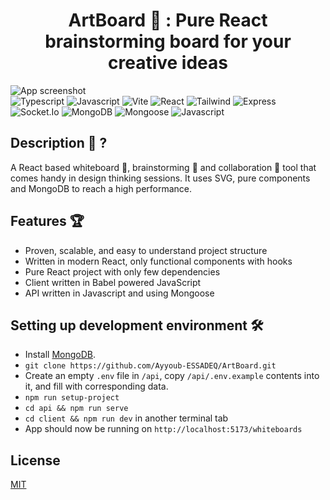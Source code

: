 <h1 align="center"><b>ArtBoard 🎨</b> : Pure React brainstorming board for your creative ideas</h1>

![App screenshot](https://github.com/Ayyoub-ESSADEQ/diagolla/blob/main/screenshots/ArtBoard.png?raw=true)</br>
![Typescript](https://img.shields.io/badge/-Typescript-gray?logo=typescript) ![Javascript](https://img.shields.io/badge/-Javascript-gray?logo=javascript) ![Vite](https://img.shields.io/badge/-Vite-violet?logo=vite)
![React](https://img.shields.io/badge/-React-blue?logo=react)
![Tailwind](https://img.shields.io/badge/-Tailwind-cyan?logo=tailwindcss&labelColor=cyan) ![Express](https://img.shields.io/badge/-Express-blue?logo=express&labelColor=green&color=green) ![Socket.Io](https://img.shields.io/badge/-Socket.Io-blue?logo=socketdotio&labelColor=gray&color=gray) ![MongoDB](https://img.shields.io/badge/-MongoDB-%23a8ffad?logo=mongodb) ![Mongoose](https://img.shields.io/badge/-Mongoose-blue?logo=mongoose&labelColor=orange&color=orange) ![Javascript](https://img.shields.io/badge/license-MIT-blue)

## Description 📗 ?

A React based whiteboard 🎨, brainstorming 🧠 and collaboration 🦾 tool that comes handy in design thinking sessions. It uses SVG, pure components and MongoDB to reach a high performance.

## Features 🏆

- Proven, scalable, and easy to understand project structure
- Written in modern React, only functional components with hooks
- Pure React project with only few dependencies
- Client written in Babel powered JavaScript
- API written in Javascript and using Mongoose


## Setting up development environment 🛠

- Install [MongoDB](https://www.mongodb.com/).
- `git clone https://github.com/Ayyoub-ESSADEQ/ArtBoard.git`
- Create an empty `.env` file in `/api`, copy `/api/.env.example` contents into it, and fill with corresponding data.
- `npm run setup-project`
- `cd api && npm run serve`
- `cd client && npm run dev` in another terminal tab
- App should now be running on `http://localhost:5173/whiteboards`

## License

[MIT](https://opensource.org/licenses/MIT)